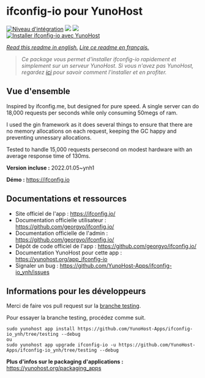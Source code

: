 # ifconfig-io pour YunoHost

[![Niveau d'intégration](https://dash.yunohost.org/integration/ifconfig-io.svg)](https://dash.yunohost.org/appci/app/ifconfig-io) ![](https://ci-apps.yunohost.org/ci/badges/ifconfig-io.status.svg) ![](https://ci-apps.yunohost.org/ci/badges/ifconfig-io.maintain.svg)  
[![Installer ifconfig-io avec YunoHost](https://install-app.yunohost.org/install-with-yunohost.svg)](https://install-app.yunohost.org/?app=ifconfig-io)

*[Read this readme in english.](./README.md)*
*[Lire ce readme en français.](./README_fr.md)*

> *Ce package vous permet d'installer ifconfig-io rapidement et simplement sur un serveur YunoHost.
Si vous n'avez pas YunoHost, regardez [ici](https://yunohost.org/#/install) pour savoir comment l'installer et en profiter.*

## Vue d'ensemble

Inspired by ifconfig.me, but designed for pure speed. A single server can do 18,000 requests per seconds while only consuming 50megs of ram.

I used the gin framework as it does several things to ensure that there are no memory allocations on each request, keeping the GC happy and preventing unnessary allocations.

Tested to handle 15,000 requests persecond on modest hardware with an average response time of 130ms.


**Version incluse :** 2022.01.05~ynh1

**Démo :** https://ifconfig.io

## Documentations et ressources

* Site officiel de l'app : https://ifconfig.io/
* Documentation officielle utilisateur : https://github.com/georgyo/ifconfig.io/
* Documentation officielle de l'admin : https://github.com/georgyo/ifconfig.io/
* Dépôt de code officiel de l'app : https://github.com/georgyo/ifconfig.io/
* Documentation YunoHost pour cette app : https://yunohost.org/app_ifconfig-io
* Signaler un bug : https://github.com/YunoHost-Apps/ifconfig-io_ynh/issues

## Informations pour les développeurs

Merci de faire vos pull request sur la [branche testing](https://github.com/YunoHost-Apps/ifconfig-io_ynh/tree/testing).

Pour essayer la branche testing, procédez comme suit.
```
sudo yunohost app install https://github.com/YunoHost-Apps/ifconfig-io_ynh/tree/testing --debug
ou
sudo yunohost app upgrade ifconfig-io -u https://github.com/YunoHost-Apps/ifconfig-io_ynh/tree/testing --debug
```

**Plus d'infos sur le packaging d'applications :** https://yunohost.org/packaging_apps